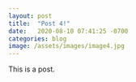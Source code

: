 ```yaml
---
layout: post
title:  "Post 4!"
date:   2020-08-10 07:41:25 -0700
categories: blog
image: /assets/images/image4.jpg
---
```

This is a post.